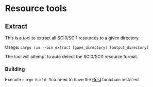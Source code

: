 # Resource tools

## Extract

This is a tool to extract all SCI0/SCI1 resources to a given directory.

Usage: `cargo run --bin extract [game_directory] [output_directory]`

The tool will attempt to auto detect the SCI0/SCI1 resource format.

### Building

Execute `cargo build`. You need to have the [Rust](https://www.rust-lang.org/) toolchain installed.